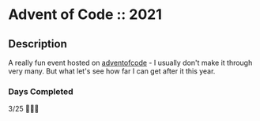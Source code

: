 # Advent of Code :: 2021

## Description
A really fun event hosted on [adventofcode](https://adventofcode.com) - I usually don't make it through very many.
But what let's see how far I can get after it this year.

### Days Completed
3/25 🦀🦀🦀

